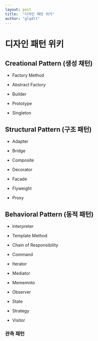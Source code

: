 ```yaml
---
layout: post
title:  "디자인 패턴 위키"
author: "glqdlt"
---
```


# 디자인 패턴 위키


## Creational Pattern (생성 채턴)

- Factory Method

- Abstract Factory

- Builder

- Prototype

- Singleton

## Structural Pattern (구조 패턴)

- Adapter

- Bridge

- Composite

- Decorator

- Facade

- Flyweight

- Proxy


## Behavioral Pattern (동적 패턴)

- Interpreter

- Template Method

- Chain of Responsibility

- Command

- Iterator

- Mediator

- Mememnto

- Observer

- State

- Strategy

- Visitor

### 관측 패턴

